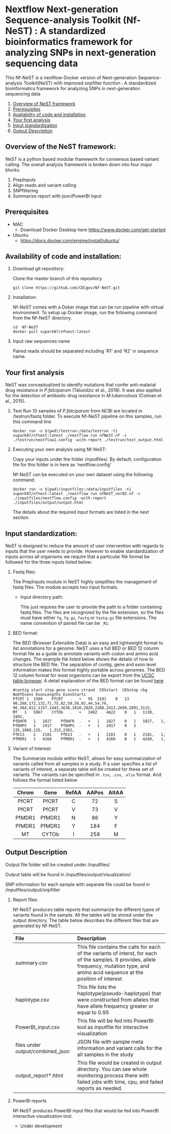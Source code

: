 # Nextflow Next-generation Sequence-analysis Toolkit (Nf-NeST) : A standardized bioinformatics framework for analyzing SNPs in next-generation sequencing data

This Nf-NeST is a nextflow-Docker version of Next-generation Sequence-analysis Toolkit(NeST) with improved snpfilter function
: A standardized bioinformatics framework for analyzing SNPs in next-generation sequencing data

1. [Overview of NeST framework](#Overview)
2. [Prerequisites](#Prerequisites)
3. [Availability of code and installation](#Installation)
4. [Your first analysis](#First)
5. [Input standardization](#inputs)
6. [Output Description](#outputs)


<a id="Overview"></a>
## Overview of the NeST framework:

NeST is a python based modular framework for consensus based variant calling. The overall analysis framework is broken down into four major blocks.
1. PrepInputs
2. Align reads and variant calling
3. SNPfiltering
4. Summarize report with json/PowerBI input

<a id="Prerequisites"></a>

## Prerequisites
- MAC
    - Download Docker Desktop here https://www.docker.com/get-started
- Ubuntu
    - https://docs.docker.com/engine/install/ubuntu/
    
<a id="Installation"></a>
## Availability of code and installation:

1. Download git repository:

   Clone the master branch of this repository.
   ```
   git clone https://github.com/CDCgov/Nf-NeST.git
   ```

2. Installation:

   Nf-NeST comes with a Doker image that can be run pipeline with virtual environment. To setup up Docker image, run the following command from the Nf-NeST directory. 

   ```
   cd  Nf-NeST
   docker pull supark87/nfnest:latest
   ``` 
3. Input raw sequences name
   
   Paired reads should be separated including 'R1' and 'R2' in sequence name. 

<a id="First"></a>
## Your first analysis

   NeST was conceptualized to identify mutations that confer anti-malarial drug resistance in *P.falciparum* (Talundzic et al., 2018). It was also applied for the detection of antibiotic drug resistance in *M.tubercolosis* (Colman et al., 2015). 

1. Test Run
   10 samples of *P.falciparum* from NCBI are located in /testrun/fastq folder.
   To execute Nf-NeST pipeline on this samples, run this command line
   ```
   docker run -v $(pwd)/testrun:/data/testrun -ti supark87/nfnest:latest ./nextflow run nfNeST.nf -c ./testrun/nextflow1.config -with-report ./testrun/test_output.html
   ```
2. Executing your own analysis using Nf-NeST:   
      
   Copy your inputs under the folder /inputfiles/. By default, configuration file for this folder is in here as 'nextflow.config'
      
   Nf-NeST can be executed on your own dataset using the following command:

      ```
      docker run -v $(pwd)/inputfiles:/data/inputfiles -ti supark87/nfnest:latest ./nextflow run nfNeST_ver02.nf -c ./inputfiles/nextflow.config -with-report ./inputfiles/output/output.html
      ```

      The details about the required input formats are listed in the next section.

<a id="inputs"></a>
## Input standardization:

NeST is designed to reduce the amount of user intervention with regards to inputs that the user needs to provide. However to enable standardization of inputs across all organisms we require that a particular file format be followed for the three inputs listed below:

1. Fastq files:

   The PrepInputs module in NeST highly simplifies the management of fastq files. The module accepts two input formats.
   - Input directory path:

      This just requires the user to provide the path to a folder containing fastq files. The files are recognized by the file extension, so the files must have either ```fq```, ```fq.gz```, ```fastq``` or ```fastq.gz``` file extensions. The name convention of paired file can be ```_R1```.


2. BED format:

   The BED (Browser Extensible Data) is an easy and lightweight format to list annotations for a genome. NeST uses a full BED or BED 12 column format file as a guide to annotate variants with codon and amino acid changes. The example file listed below shows the details of how to structure the BED file. The separation of contig, gene and exon level information makes this format highly portable across genomes. The BED 12 column format for most organisms can be export from the [UCSC table browser](https://genome.ucsc.edu/cgi-bin/hgTables). A detail explanation of the BED format can be found [here](https://genome.ucsc.edu/FAQ/FAQformat.html#format1)

   ```
   #contig start stop gene score strand  CDSstart  CDSstop rbg NoOfExons ExonLengths ExonStarts
   PfCRT 1	3399	PfCRT	.	+	95	3191	0	13	90,268,172,132,71,75,82,50,56,92,44,54,76,	96,364,812,1157,1443,1638,1810,2020,2208,2413,2699,2891,3115,
   MT	1	5967	CYTOb	.	+	3492	4622	0	1	1130,	3492,
   PfDHFR	1	1827	PfDHFR	.	+	1	1827	0	1	1827,	1,
   PfDHPS	1	2417	PfDHPS	.	+	1	2417	0	3	135,1868,115,	1,313,2302,
   PfK13	1	2181	PfK13	.	+	1	2181	0	1	2181,	1,
   PfMDR1	1	4260	PfMDR1	.	+	1	4260	0	1	4260,	1,
   ```

3. Variant of Interest:

   The Summarize module within NeST, allows for easy summarization of variants called from all samples in a study. If a user specifies a list of variants of interest, a separate table will be created for these set of variants. The variants can be specified in ```.tsv```, ```.csv```, ```.xlsx``` format. And follows the format listed below

   | Chrom  | Gene   | RefAA | AAPos | AltAA |
   |:------:|:------:|:-----:|:-----:|:-----:|
   | PfCRT  | PfCRT  |   C   |   72  |   S   |
   | PfCRT  | PfCRT  |   V   |   73  |   V   |
   | PfMDR1 | PfMDR1 |   N   |   86  |   Y   |
   | PfMDR1 | PfMDR1 |   Y   |   184 |   F   |
   | MT     | CYTOb  |   I   |   258 |   M   |



<a id="outputs"></a>
## Output Description

Output file folder will be created under /inputfiles/

Output table will be found in /inputfiles/output/visualization/ 

SNP information for each sample with separate file could be found in /inputfiles/output/snpfilter

1. Report files:

   Nf-NeST produces table reports that summarize the different types of variants found in the sample. All the tables will be stored under the output directory. The table below describes the different files that are generated by Nf-NeST.

   |                   File                    |                                          Description                                                                                                      |
   |:------------------------------------------|:----------------------------------------------------------------------------------------------------------------------------------------------------------|
   | summary.csv                  | This file contains the calls for each of the variants of interst, for each of the samples. It provides, allele frequency, mutation type, and amino acid sequence at the position of interest |
   | haplotype.csv | This file lists the haplotype(pseudo-haplotype) that were constructed from alleles that have allele frequency greater or equal to 0.95         |
   | PowerBI_input.csv            | This file will be fed into PowerBI tool as inputfile for interactive visualization                |
   | files under output/combined_json                       | JSON file with sample meta information and variant calls for the all samples in the study                                                                 |
   | output_report*.html          | This file would be created in output directory. You can see whole monitoring process there with failed jobs with time, cpu, and failed reports as needed.                                    |

2. PowerBI reports 

   Nf-NeST produces PowerBI input files that would be fed into PowerBI interactive visualization tool.

   - Under development

    
